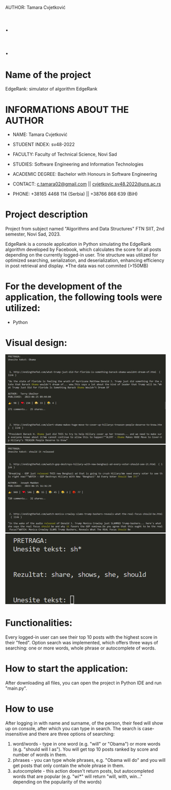 AUTHOR: Tamara Cvjetković
# .
# .

# Name of the project
EdgeRank: simulator of algorithm EdgeRank


# INFORMATIONS ABOUT THE AUTHOR
- NAME: Tamara Cvjetković
- STUDENT INDEX: sv48-2022
- FACULTY: Faculty of Technical Science, Novi Sad
- STUDIES: Software Engineering and Information Technologies 
- ACADEMIC DEGREE: Bachelor with Honours in Software Engineering

- CONTACT: c.tamara02@gmail.com || cvjetkovic.sv48.2022@uns.ac.rs
- PHONE: +38165 4468 114 (Serbia) || +38766 868 639 (BiH)


# Project description
Project from subject named "Algorithms and Data Structures"
FTN SIIT, 2nd semester, Novi Sad, 2023.

EdgeRank is a console application in Python simulating the EdgeRank algorithm developed by Facebook, which calculates the score for all posts depending on the currently logged-in user. Trie structure was utilized for optimized searching, serialization, and deserialization, enhancing efficiency in post retrieval and display. *The data was not commited (>150MB)


# For the development of the application, the following tools were utilized:
- Python


# Visual design:
![Screenshot](screenshot1.png)
![Screenshot](screenshot2.png)
![Screenshot](screenshot3.png)


# Functionalities:
Every logged-in user can see their top 10 posts with the highest score in their "feed". Option search was implemented, which offers three ways of searching: one or more words, whole phrase or autocomplete of words.


# How to start the application:
After downloading all files, you can open the project in Python IDE and run "main.py".


# How to use
After logging in with name and surname, of the person, their feed will show up on console, after which you can type in search. The search is case-insensitive and there are three options of searching:
1) word/words - type in one word (e.g. "will" or "Obama") or more words (e.g. "should will I as"). You will get top 10 posts ranked by score and number of words in them.
2) phrases - you can type whole phrases, e.g. "Obama will do" and you will get posts that only contain the whole phrase in them.
3) autocomplete - this action doesn't return posts, but autocompleted words that are popular (e.g. "wi*" will return "will, with, win..." depending on the popularity of the words)



